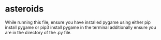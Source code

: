 # asteroids
While running this file, ensure you have installed pygame using either pip install pygame or pip3 install pygame in the terminal
additionally ensure you are in the directory of the .py file.
